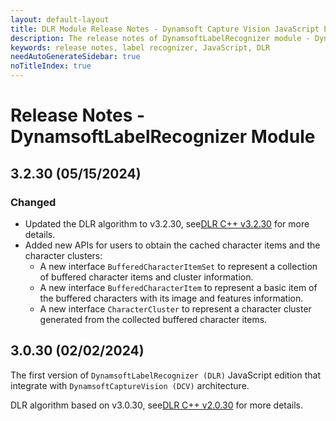 ```yaml
---
layout: default-layout
title: DLR Module Release Notes - Dynamsoft Capture Vision JavaScript Edition
description: The release notes of DynamsoftLabelRecognizer module - Dynamsoft Capture Vision JavaScript Edition.
keywords: release notes, label recognizer, JavaScript, DLR
needAutoGenerateSidebar: true
noTitleIndex: true
---
```


# Release Notes - DynamsoftLabelRecognizer Module

## 3.2.30 (05/15/2024)

### Changed

- Updated the DLR algorithm to v3.2.30, see[DLR C++ v3.2.30](https://www.dynamsoft.com/capture-vision/docs/server/programming/cplusplus/release-notes/dlr.html#3230-05132024) for more details.
- Added new APIs for users to obtain the cached character items and the character clusters:
  - A new interface `BufferedCharacterItemSet` to represent a collection of buffered character items and cluster information.
  - A new interface `BufferedCharacterItem` to represent a basic item of the buffered characters with its image and features information.
  - A new interface `CharacterCluster` to represent a character cluster generated from the collected buffered character items.

## 3.0.30 (02/02/2024)

The first version of `DynamsoftLabelRecognizer (DLR)` JavaScript edition that integrate with `DynamsoftCaptureVision (DCV)` architecture.

DLR algorithm based on v3.0.30, see[DLR C++ v2.0.30](https://www.dynamsoft.com/capture-vision/docs/server/programming/cplusplus/release-notes/dlr.html#3030-02012024) for more details.